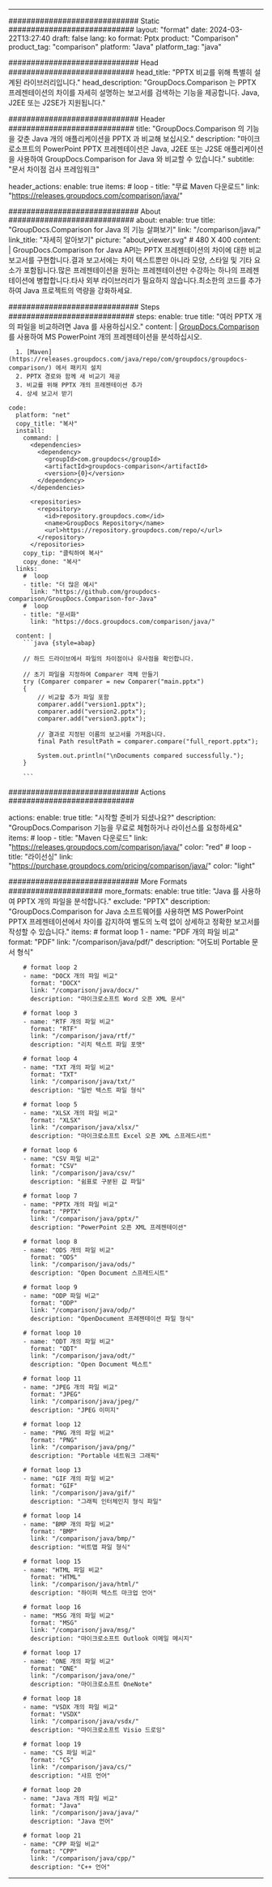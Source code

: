 
---
############################# Static ############################
layout: "format"
date:  2024-03-22T13:27:40
draft: false
lang: ko
format: Pptx
product: "Comparison"
product_tag: "comparison"
platform: "Java"
platform_tag: "java"

############################# Head ############################
head_title: "PPTX 비교를 위해 특별히 설계된 라이브러리입니다."
head_description: "GroupDocs.Comparison 는 PPTX 프레젠테이션의 차이를 자세히 설명하는 보고서를 검색하는 기능을 제공합니다. Java, J2EE 또는 J2SE가 지원됩니다."

############################# Header ############################
title: "GroupDocs.Comparison 의 기능을 갖춘 Java 개의 애플리케이션을 PPTX 과 비교해 보십시오." 
description: "마이크로소프트의 PowerPoint PPTX 프레젠테이션은 Java, J2EE 또는 J2SE 애플리케이션을 사용하여 GroupDocs.Comparison for Java 와 비교할 수 있습니다."
subtitle: "문서 차이점 검사 프레임워크"  

header_actions:
  enable: true
  items:
    #  loop
    - title: "무료 Maven 다운로드"
      link: "https://releases.groupdocs.com/comparison/java/"
      
############################# About ############################
about:
    enable: true
    title: "GroupDocs.Comparison for Java 의 기능 살펴보기"
    link: "/comparison/java/"
    link_title: "자세히 알아보기"
    picture: "about_viewer.svg" # 480 X 400
    content: |
       GroupDocs.Comparison for Java API는 PPTX 프레젠테이션의 차이에 대한 비교 보고서를 구현합니다.결과 보고서에는 차이 텍스트뿐만 아니라 모양, 스타일 및 기타 요소가 포함됩니다.많은 프레젠테이션을 원하는 프레젠테이션만 수강하는 하나의 프레젠테이션에 병합합니다.타사 외부 라이브러리가 필요하지 않습니다.최소한의 코드를 추가하여 Java 프로젝트의 역량을 강화하세요.

############################# Steps ############################
steps:
    enable: true
    title: "여러 PPTX 개의 파일을 비교하려면 Java 를 사용하십시오."
    content: |
      [GroupDocs.Comparison](https://products.groupdocs.com/comparison/java/) 를 사용하여 MS PowerPoint 개의 프레젠테이션을 분석하십시오.
      
      1. [Maven](https://releases.groupdocs.com/java/repo/com/groupdocs/groupdocs-comparison/) 에서 패키지 설치
      2. PPTX 경로와 함께 새 비교기 제공
      3. 비교를 위해 PPTX 개의 프레젠테이션 추가
      4. 상세 보고서 받기
   
    code:
      platform: "net"
      copy_title: "복사"
      install:
        command: |
          <dependencies>
            <dependency>
              <groupId>com.groupdocs</groupId>
              <artifactId>groupdocs-comparison</artifactId>
              <version>{0}</version>
            </dependency>
          </dependencies>

          <repositories>
            <repository>
              <id>repository.groupdocs.com</id>
              <name>GroupDocs Repository</name>
              <url>https://repository.groupdocs.com/repo/</url>
            </repository>
          </repositories>
        copy_tip: "클릭하여 복사"
        copy_done: "복사"
      links:
        #  loop
        - title: "더 많은 예시"
          link: "https://github.com/groupdocs-comparison/GroupDocs.Comparison-for-Java"
        #  loop
        - title: "문서화"
          link: "https://docs.groupdocs.com/comparison/java/"
          
      content: |
        ```java {style=abap}

        // 하드 드라이브에서 파일의 차이점이나 유사점을 확인합니다.

        // 초기 파일을 지정하여 Comparer 객체 만들기
        try (Comparer comparer = new Comparer("main.pptx") 
        {
            // 비교할 추가 파일 포함
        	comparer.add("version1.pptx");
            comparer.add("version2.pptx");
            comparer.add("version3.pptx");

            // 결과로 지정된 이름의 보고서를 가져옵니다.
            final Path resultPath = comparer.compare("full_report.pptx"); 

            System.out.println("\nDocuments compared successfully.");
        }
        
        ```            

############################# Actions ############################

actions:
  enable: true
  title: "시작할 준비가 되셨나요?"
  description: "GroupDocs.Comparison 기능을 무료로 체험하거나 라이선스를 요청하세요"
  items:
    #  loop
    - title: "Maven 다운로드"
      link: "https://releases.groupdocs.com/comparison/java/"
      color: "red"
        #  loop
    - title: "라이선싱"
      link: "https://purchase.groupdocs.com/pricing/comparison/java/"
      color: "light"


############################# More Formats #####################
more_formats:
    enable: true
    title: "Java 를 사용하여 PPTX 개의 파일을 분석합니다."
    exclude: "PPTX"
    description: "GroupDocs.Comparison for Java 소프트웨어를 사용하면 MS PowerPoint PPTX 프레젠테이션에서 차이를 감지하여 별도의 노력 없이 상세하고 정확한 보고서를 작성할 수 있습니다."
    items: 
        # format loop 1
        - name: "PDF 개의 파일 비교"
          format: "PDF"
          link: "/comparison/java/pdf/"
          description: "어도비 Portable 문서 형식"

        # format loop 2
        - name: "DOCX 개의 파일 비교"
          format: "DOCX"
          link: "/comparison/java/docx/"
          description: "마이크로소프트 Word 오픈 XML 문서"

        # format loop 3
        - name: "RTF 개의 파일 비교"
          format: "RTF"
          link: "/comparison/java/rtf/"
          description: "리치 텍스트 파일 포맷"

        # format loop 4
        - name: "TXT 개의 파일 비교"
          format: "TXT"
          link: "/comparison/java/txt/"
          description: "일반 텍스트 파일 형식"

        # format loop 5
        - name: "XLSX 개의 파일 비교"
          format: "XLSX"
          link: "/comparison/java/xlsx/"
          description: "마이크로소프트 Excel 오픈 XML 스프레드시트"

        # format loop 6
        - name: "CSV 파일 비교"
          format: "CSV"
          link: "/comparison/java/csv/"
          description: "쉼표로 구분된 값 파일"

        # format loop 7
        - name: "PPTX 개의 파일 비교"
          format: "PPTX"
          link: "/comparison/java/pptx/"
          description: "PowerPoint 오픈 XML 프레젠테이션"

        # format loop 8
        - name: "ODS 개의 파일 비교"
          format: "ODS"
          link: "/comparison/java/ods/"
          description: "Open Document 스프레드시트"

        # format loop 9
        - name: "ODP 파일 비교"
          format: "ODP"
          link: "/comparison/java/odp/"
          description: "OpenDocument 프레젠테이션 파일 형식"

        # format loop 10
        - name: "ODT 개의 파일 비교"
          format: "ODT"
          link: "/comparison/java/odt/"
          description: "Open Document 텍스트"

        # format loop 11
        - name: "JPEG 개의 파일 비교"
          format: "JPEG"
          link: "/comparison/java/jpeg/"
          description: "JPEG 이미지"

        # format loop 12
        - name: "PNG 개의 파일 비교"
          format: "PNG"
          link: "/comparison/java/png/"
          description: "Portable 네트워크 그래픽"

        # format loop 13
        - name: "GIF 개의 파일 비교"
          format: "GIF"
          link: "/comparison/java/gif/"
          description: "그래픽 인터체인지 형식 파일"

        # format loop 14
        - name: "BMP 개의 파일 비교"
          format: "BMP"
          link: "/comparison/java/bmp/"
          description: "비트맵 파일 형식"

        # format loop 15
        - name: "HTML 파일 비교"
          format: "HTML"
          link: "/comparison/java/html/"
          description: "하이퍼 텍스트 마크업 언어"

        # format loop 16
        - name: "MSG 개의 파일 비교"
          format: "MSG"
          link: "/comparison/java/msg/"
          description: "마이크로소프트 Outlook 이메일 메시지"

        # format loop 17
        - name: "ONE 개의 파일 비교"
          format: "ONE"
          link: "/comparison/java/one/"
          description: "마이크로소프트 OneNote"

        # format loop 18
        - name: "VSDX 개의 파일 비교"
          format: "VSDX"
          link: "/comparison/java/vsdx/"
          description: "마이크로소프트 Visio 드로잉"

        # format loop 19
        - name: "CS 파일 비교"
          format: "CS"
          link: "/comparison/java/cs/"
          description: "샤프 언어"

        # format loop 20
        - name: "Java 개의 파일 비교"
          format: "Java"
          link: "/comparison/java/java/"
          description: "Java 언어"
          
        # format loop 21
        - name: "CPP 파일 비교"
          format: "CPP"
          link: "/comparison/java/cpp/"
          description: "C++ 언어"
---